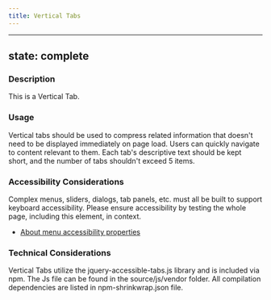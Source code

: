 ```yaml
---
title: Vertical Tabs
---
```


---
state: complete
---

### Description
This is a Vertical Tab.

### Usage
Vertical tabs should be used to compress related information that doesn't need to be displayed immediately on page load. Users can quickly navigate to content relevant to them. Each tab's descriptive text should be kept short, and the number of tabs shouldn't exceed 5 items.

### Accessibility Considerations
Complex menus, sliders, dialogs, tab panels, etc. must all be built to support keyboard accessibility. Please ensure accessibility by testing the whole page, including this element, in context.

* <a href="http://webaim.org/techniques/aria/">About menu accessibility properties</a>

<!-- ### SEO Considerations
This section is left intentionally blank and is for future consideration. -->

### Technical Considerations
Vertical Tabs utilize the jquery-accessible-tabs.js library and is included via npm. The Js file can be found in the source/js/vendor folder. All compilation dependencies are listed in npm-shrinkwrap.json file.
